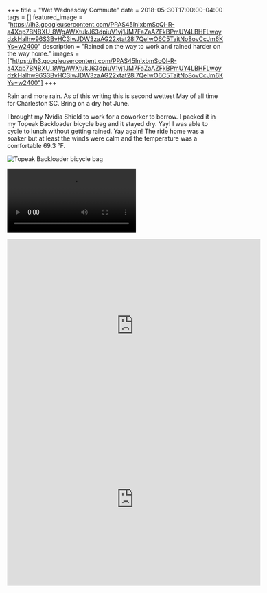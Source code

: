 +++
title =  "Wet Wednesday Commute"
date = 2018-05-30T17:00:00-04:00
tags = []
featured_image = "https://lh3.googleusercontent.com/PPAS45InIxbmScQl-R-a4Xqp7BNBXU_8WgAWXtukJ63dpiuV1vj1JM7FaZaAZFkBPmUY4LBHFLwoydzkHalhw96S3BvHC3iwJDW3zaAG22xtat28l7QeIwO6C5TaitNo8ovCcJm6KYs=w2400"
description = "Rained on the way to work and rained harder on the way home."
images = ["https://lh3.googleusercontent.com/PPAS45InIxbmScQl-R-a4Xqp7BNBXU_8WgAWXtukJ63dpiuV1vj1JM7FaZaAZFkBPmUY4LBHFLwoydzkHalhw96S3BvHC3iwJDW3zaAG22xtat28l7QeIwO6C5TaitNo8ovCcJm6KYs=w2400"]
+++

Rain and more rain. As of this writing this is second wettest May of all time for Charleston SC. Bring on a dry hot June.

I brought my Nvidia Shield to work for a coworker to borrow. I packed it in my Topeak Backloader bicycle bag and it stayed dry. Yay! I was able to cycle to lunch without getting rained. Yay again! The ride home was a soaker but at least the winds were calm and the temperature was a comfortable 69.3 °F.

![Topeak Backloader bicycle bag](https://lh3.googleusercontent.com/OrEunZ0fy2MwPJ3K8eJnIDi807yVZMMqNZnW_yDsyHJ2J-UmeS-3WsRJ7gknVxnpHvIuWNpy-in255HFHWMIo87iA1qLGAqlkHTHsA2qpflEUFtSIdZl1SouTg6hRe4Rh5w-nBufCjE=w2400)


<video controls autoplay><source src="https://i.imgur.com/t2C6BQp.mp4" type="video/mp4"></video>


<iframe height='405' width='590' frameborder='0' allowtransparency='true' scrolling='no' src='https://www.strava.com/activities/1605442661/embed/fe16a19c0cc5bae4c8fd95c2fce625d6663c93d9'></iframe>

<iframe height='405' width='590' frameborder='0' allowtransparency='true' scrolling='no' src='https://www.strava.com/activities/1606721388/embed/532405cc6a3a2a0069deba2dcfa0350b54515b07'></iframe>
